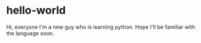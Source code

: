 # hello-world
Hi, everyone
I'm a new guy who is learning python. Hope I'll be familiar with the language soon.
